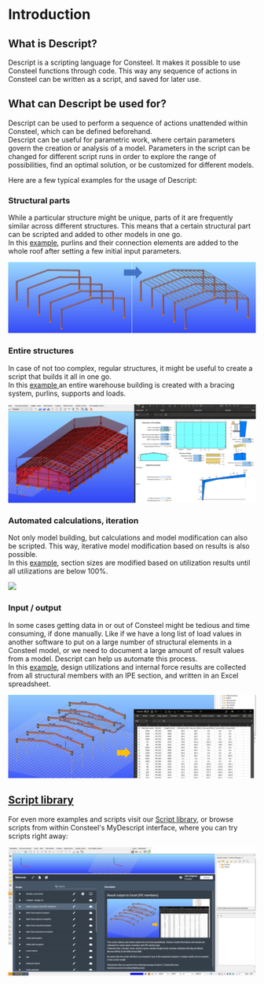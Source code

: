 # Introduction

## What is Descript?

Descript is a scripting language for Consteel. It makes it possible to use Consteel functions through code. This way any sequence of actions in Consteel can be written as a script, and saved for later use.

## What can Descript be used for?

Descript can be used to perform a sequence of actions unattended within Consteel, which can be defined beforehand.  
Descript can be useful for parametric work, where certain parameters govern the creation or analysis of a model. Parameters in the script can be changed for different script runs in order to explore the range of possibilities, find an optimal solution, or be customized for different models.

Here are a few typical examples for the usage of Descript:

### Structural parts

While a particular structure might be unique, parts of it are frequently similar across different structures. This means that a certain structural part can be scripted and added to other models in one go.  
In this [example](https://consteelsoftware.com/script/purlin-generator/), purlins and their connection elements are added to the whole roof after setting a few initial input parameters.

[![](./img/wp-content-uploads-2022-02-image-5-1024x293.png)](./img/wp-content-uploads-2022-02-image-5-1024x293.png)

### Entire structures

In case of not too complex, regular structures, it might be useful to create a script that builds it all in one go.  
In this [example ](https://consteelsoftware.com/script/warehouse-creation-with-excel-control-type-1-tapered/)an entire warehouse building is created with a bracing system, purlins, supports and loads.

[![](./img/wp-content-uploads-2022-02-image-7-1024x407.png)](https://consteelsoftware.com/wp-content/uploads/2022/02/image-7.png)

### Automated calculations, iteration

Not only model building, but calculations and model modification can also be scripted. This way, iterative model modification based on results is also possible.  
In this [example](https://consteelsoftware.com/script/section-optimization-shs/), section sizes are modified based on utilization results until all utilizations are below 100%.

[![](https://consteelsoftware.com/wp-content/uploads/2021/10/Sec_Opt_SHS_Featured_Image_v03.png)](./img/wp-content-uploads-2021-10-Sec_Opt_SHS_Featured_Image_v03.png)

### Input / output

In some cases getting data in or out of Consteel might be tedious and time consuming, if done manually. Like if we have a long list of load values in another software to put on a large number of structural elements in a Consteel model, or we need to document a large amount of result values from a model. Descript can help us automate this process.  
In this [example](https://consteelsoftware.com/script/output-results-to-excel-ipe-members/), design utilizations and internal force results are collected from all structural members with an IPE section, and written in an Excel spreadsheet.

[![](./img/Result_Output_to_Excel_Into_Manual_Intro_v01.png)](./img/Result_Output_to_Excel_Into_Manual_Intro_v01.png)

## [Script library](https://consteelsoftware.com/script/)

For even more examples and scripts visit our [Script library](https://consteelsoftware.com/script/), or browse scripts from within Consteel's MyDescript interface, where you can try scripts right away:

[![](./img/wp-content-uploads-2022-02-image-8-1024x532.png)](https://consteelsoftware.com/wp-content/uploads/2022/02/image-8.png)

